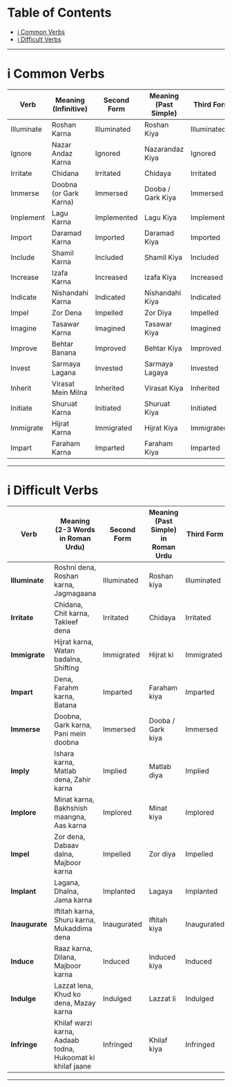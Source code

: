 # Table of Contents

- [i Common Verbs](#i-common)
- [i Difficult Verbs](#i-difficult)

---

# i Common Verbs

| **Verb**             | **Meaning** (Infinitive)               | **Second Form** | **Meaning** (Past Simple)                | **Third Form** | **Meaning** (Past Participle)             |
|----------------------|----------------------------------------|-----------------|------------------------------------------|----------------|-------------------------------------------|
| Illuminate           | Roshan Karna                           | Illuminated     | Roshan Kiya                              | Illuminated    | Roshan Kiya                               |
| Ignore               | Nazar Andaz Karna                      | Ignored         | Nazarandaz Kiya                          | Ignored        | Nazarandaz Kiya                           |
| Irritate             | Chidana                                 | Irritated       | Chidaya                                  | Irritated      | Chidaya                                    |
| Immerse              | Doobna (or Gark Karna)                  | Immersed        | Dooba / Gark Kiya                        | Immersed       | Dooba / Gark Kiya                         |
| Implement            | Lagu Karna                             | Implemented     | Lagu Kiya                                | Implemented    | Lagu Kiya                                  |
| Import               | Daramad Karna                          | Imported        | Daramad Kiya                             | Imported       | Daramad Kiya                               |
| Include              | Shamil Karna                           | Included        | Shamil Kiya                              | Included       | Shamil Kiya                                 |
| Increase             | Izafa Karna                            | Increased       | Izafa Kiya                               | Increased      | Izafa Kiya                                 |
| Indicate             | Nishandahi Karna                       | Indicated       | Nishandahi Kiya                          | Indicated      | Nishandahi Kiya                            |
| Impel                | Zor Dena                               | Impelled        | Zor Diya                                 | Impelled       | Zor Diya                                   |
| Imagine              | Tasawar Karna                          | Imagined        | Tasawar Kiya                             | Imagined       | Tasawar Kiya                               |
| Improve              | Behtar Banana                          | Improved        | Behtar Kiya                              | Improved       | Behtar Kiya                                |
| Invest               | Sarmaya Lagana                         | Invested        | Sarmaya Lagaya                           | Invested       | Sarmaya Lagaya                             |
| Inherit              | Virasat Mein Milna                     | Inherited       | Virasat Kiya                             | Inherited      | Virasat Kiya                               |
| Initiate             | Shuruat Karna                          | Initiated       | Shuruat Kiya                             | Initiated      | Shuruat Kiya                               |
| Immigrate            | Hijrat Karna                           | Immigrated      | Hijrat Kiya                              | Immigrated     | Hijrat Kiya                                |
| Impart               | Faraham Karna                          | Imparted        | Faraham Kiya                              | Imparted       | Faraham Kiya                               |

---

# i Difficult Verbs

| **Verb**             | **Meaning (2-3 Words in Roman Urdu)** | **Second Form** | **Meaning (Past Simple) in Roman Urdu** | **Third Form** | **Meaning (Past Participle) in Roman Urdu** |
|----------------------|--------------------------------------|-----------------|----------------------------------------|----------------|--------------------------------------------|
| **Illuminate**        | Roshni dena, Roshan karna, Jagmagaana | Illuminated     | Roshan kiya                            | Illuminated    | Roshan kiya                                |
| **Irritate**         | Chidana, Chit karna, Takleef dena    | Irritated       | Chidaya                                | Irritated      | Chidaya                                     |
| **Immigrate**        | Hijrat karna, Watan badalna, Shifting  | Immigrated      | Hijrat ki                              | Immigrated     | Hijrat ki                                  |
| **Impart**           | Dena, Farahm karna, Batana            | Imparted        | Faraham kiya                           | Imparted       | Faraham kiya                                |
| **Immerse**          | Doobna, Gark karna, Pani mein doobna  | Immersed        | Dooba / Gark kiya                      | Immersed       | Dooba / Gark kiya                           |
| **Imply**            | Ishara karna, Matlab dena, Zahir karna| Implied         | Matlab diya                            | Implied        | Matlab diya                                  |
| **Implore**          | Minat karna, Bakhshish maangna, Aas karna | Implored        | Minat kiya                             | Implored       | Minat kiya                                  |
| **Impel**            | Zor dena, Dabaav dalna, Majboor karna | Impelled        | Zor diya                               | Impelled       | Zor diya                                    |
| **Implant**          | Lagana, Dhalna, Jama karna            | Implanted       | Lagaya                                 | Implanted      | Lagaya                                      |
| **Inaugurate**       | Iftitah karna, Shuru karna, Mukaddima dena | Inaugurated     | Iftitah kiya                           | Inaugurated    | Iftitah kiya                                 |
| **Induce**           | Raaz karna, Dilana, Majboor karna     | Induced         | Induced kiya                           | Induced        | Induced                                     |
| **Indulge**          | Lazzat lena, Khud ko dena, Mazay karna| Indulged        | Lazzat li                             | Indulged       | Lazzat li                                   |
| **Infringe**         | Khilaf warzi karna, Aadaab todna, Hukoomat ki khilaf jaane | Infringed       | Khilaf kiya                            | Infringed      | Khilaf kiya                                  |

---

